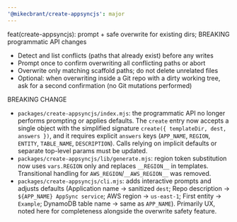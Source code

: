 ```yaml
---
'@mikecbrant/create-appsyncjs': major
---
```


feat(create-appsyncjs): prompt + safe overwrite for existing dirs; BREAKING programmatic API changes

- Detect and list conflicts (paths that already exist) before any writes
- Prompt once to confirm overwriting all conflicting paths or abort
- Overwrite only matching scaffold paths; do not delete unrelated files
- Optional: when overwriting inside a Git repo with a dirty working tree, ask for a second confirmation (no Git mutations performed)

BREAKING CHANGE

- `packages/create-appsyncjs/index.mjs`: the programmatic API no longer performs prompting or applies defaults. The `create` entry now accepts a single object with the simplified signature `create({ templateDir, dest, answers })`, and it requires explicit `answers` keys (`APP_NAME`, `REGION`, `ENTITY`, `TABLE_NAME`, `DESCRIPTION`). Calls relying on implicit defaults or separate top-level params must be updated.
- `packages/create-appsyncjs/lib/generate.mjs`: region token substitution now uses `vars.REGION` only and replaces `__REGION__` in templates. Transitional handling for `AWS_REGION`/`__AWS_REGION__` was removed.
- `packages/create-appsyncjs/cli.mjs`: adds interactive prompts and adjusts defaults (Application name → sanitized `dest`; Repo description → `${APP_NAME} AppSync service`; AWS region → `us-east-1`; First entity → `Example`; DynamoDB table name → same as `APP_NAME`). Primarily UX, noted here for completeness alongside the overwrite safety feature.



